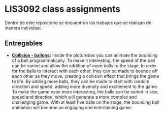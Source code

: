 # LIS3092 class assignments
Dentro de este repositorio se encuentran los trabajos que se realizan de manera individual.

## Entregables
- **[Collision - ballons](https://github.com/mandorc/LIS3092-class-assignments/tree/main/src/Moving-ballon):** Inside the picturebox you can animate the bouncing of a ball programmatically. To make it interesting, the speed of the ball can be varied and allow the addition of more balls to the stage. In order for the balls to interact with each other, they can be made to bounce off each other as they move, creating a collision effect that brings the game to life. By adding more balls, they can be made to start with random direction and speed, adding more diversity and excitement to the game. To make the game even more interesting, the balls can be varied in size, speed and direction, which will generate a more complex and challenging game. With at least five balls on the stage, the bouncing ball animation will become an engaging and entertaining game.
